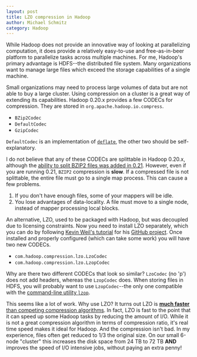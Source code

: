 ```yaml
---
layout: post
title: LZO compression in Hadoop
author: Michael Schmitz
category: Hadoop
---
```


While Hadoop does not provide an innovative way of looking at parallelizing
computation, it does provide a relatively easy-to-use and free-as-in-beer
platform to parallelize tasks across multiple machines. For me, Hadoop's
primary advantage is HDFS--the distributed file system. Many organizations want
to manage large files which exceed the storage capabilities of a single
machine.

Small organizations may need to process large volumes of data but are not able to buy a large cluster. Using compression on a cluster is a great way of extending its capabilities. Hadoop 0.20.x provides a few CODECs for compression. They are stored in `org.apache.hadoop.io.compress`.

* `BZip2Codec`
* `DefaultCodec`
* `GzipCodec`

`DefaultCodec` is an implementation of [`deflate`](http://en.wikipedia.org/wiki/DEFLATE), the other two should be self-explanatory.

I do not believe that any of these CODECs are splittable in Hadoop 0.20.x, although the [ability to split BZIP2 files was added in 0.21](https://issues.apache.org/jira/browse/HADOOP-4012). However, even if you are running 0.21, `BZIP2` compression is **slow**. If a compressed file is not splittable, the entire file must go to a single map process. This can cause a few problems.

1. If you don't have enough files, some of your mappers will be idle.
2. You lose advantages of data-locality. A file must move to a single node, instead of mapper processing local blocks.

An alternative, LZO, used to be packaged with Hadoop, but was decoupled due to licensing constraints. Now you need to install LZO separately, which you can do by following [Kevin Weil's tutorial](https://github.com/kevinweil/hadoop-lzo/blob/master/README.md) for his [GitHub project](https://github.com/kevinweil/hadoop-lzo). Once installed and properly configured (which can take some work) you will have two new CODECs.

* `com.hadoop.compression.lzo.LzoCodec`
* `com.hadoop.compression.lzo.LzopCodec`

Why are there two different CODECs that look so similar? `LzoCodec` (no 'p') does not add headers, whereas the `LzopCodec` does. When storing files in HDFS, you will probably want to use `LzopCodec`--the only one compatible with the [command-line utility `lzop`](http://www.lzop.org/).

This seems like a lot of work. Why use LZO? It turns out LZO is [**much faster** than competing compression algorithms](http://aliver.wordpress.com/2010/06/22/huge-unix-file-compresser-shootout-with-tons-of-datagraphs/). In fact, LZO is fast to the point that it can speed up some Hadoop tasks by reducing the amount of I/O. While it is not a great compression algorithm in terms of compression ratio, it's real time speed makes it ideal for Hadoop. And the compression isn't bad. In my experience, files often get reduced to 1/3 the original size. On our small 6-node "cluster" this increases the disk space from 24 TB to 72 TB **AND** improves the speed of I/O intensive jobs, without paying an extra penny!
